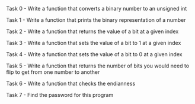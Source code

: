 Task 0 - Write a function that converts a binary number to an unsigned int

Task 1 - Write a function that prints the binary representation of a number

Task 2 - Write a function that returns the value of a bit at a given index

Task 3 - Write a function that sets the value of a bit to 1 at a given index 

Task 4 - Write a function that sets the value of a bit to 0 at a given index

Task 5 - Write a function that returns the number of bits you would need to flip to get from one number to another 

Task 6 - Write a function that checks the endianness

Task 7 - Find the password for this program

